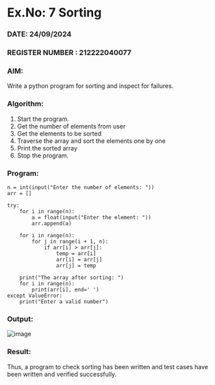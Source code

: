 # Ex.No: 7  Sorting
 
### DATE: 24/09/2024                                                                       
### REGISTER NUMBER : 212222040077
### AIM: 
Write a python program for sorting and inspect for failures.
 
### Algorithm:
1. Start the program.
2. Get the number of elements from user
3. Get the elements to be sorted
4. Traverse the array and sort the elements one by one
5. Print the sorted array
6. Stop the program.

### Program:
```
n = int(input("Enter the number of elements: "))
arr = []

try:
    for i in range(n):
        a = float(input("Enter the element: "))
        arr.append(a)
        
    for i in range(n):
        for j in range(i + 1, n):
            if arr[i] > arr[j]:
                temp = arr[i]
                arr[i] = arr[j]
                arr[j] = temp
    
    print("The array after sorting: ")
    for i in range(n):
        print(arr[i], end=' ')
except ValueError:
    print("Enter a valid number")

```




### Output:

![image](https://github.com/user-attachments/assets/d3380fb1-2e54-40e0-a2fd-f11fd9259e5b)



### Result:
Thus, a program to check sorting has been written and test cases have been written and verified
successfully.

